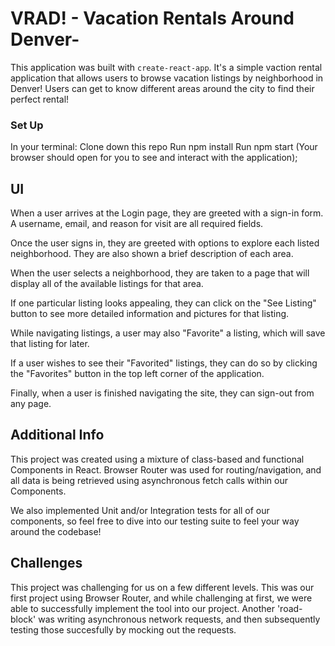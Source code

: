 # VRAD! - Vacation Rentals Around Denver-

This application was built with `create-react-app`. It's a simple vaction rental application that allows users to browse vacation listings by neighborhood in Denver! Users can get to know different areas around the city to find their perfect rental!

### Set Up
In your terminal: 
Clone down this repo
Run npm install
Run npm start (Your browser should open for you to see and interact with the application);

## UI
When a user arrives at the Login page, they are greeted with a sign-in form. A username, email, and reason for visit are all required fields. 

Once the user signs in, they are greeted with options to explore each listed neighborhood. They are also shown a brief description of each area. 

When the user selects a neighborhood, they are taken to a page that will display all of the available listings for that area. 

If one particular listing looks appealing, they can click on the "See Listing" button to see more detailed information and pictures for that listing. 

While navigating listings, a user may also "Favorite" a listing, which will save that listing for later. 

If a user wishes to see their "Favorited" listings, they can do so by clicking the "Favorites" button in the top left corner of the application.

Finally, when a user is finished navigating the site, they can sign-out from any page. 


## Additional Info
This project was created using a mixture of class-based and functional Components in React. Browser Router was used for routing/navigation, and all data is being retrieved using asynchronous fetch calls within our Components. 

We also implemented Unit and/or Integration tests for all of our components, so feel free to dive into our testing suite to feel your way around the codebase!

## Challenges 
This project was challenging for us on a few different levels. This was our first project using Browser Router, and while challenging at first, we were able to successfully implement the tool into our project. Another 'road-block' was writing asynchronous network requests, and then subsequently testing those succesfully by mocking out the requests. 

